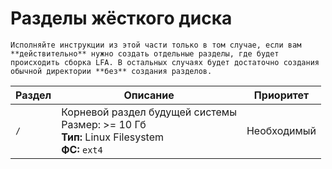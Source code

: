 # Разделы жёсткого диска

```admonish warning title="Внимание"
Исполняйте инструкции из этой части только в том случае, если вам **действительно** нужно создать отдельные разделы, где будет происходить сборка LFA. В остальных случаях будет достаточно создания обычной директории **без** создания разделов.
```

| Раздел | Описание | Приоритет |
|--------|----------|:---------:|
| `/` | Корневой раздел будущей системы<br>Размер: >= 10 Гб<br>**Тип:** Linux Filesystem<br>**ФС:** `ext4` | Необходимый |

